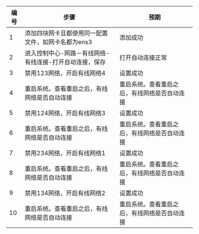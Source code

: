 | 编号 | 步骤                                          | 预期                 |
| ---- | --------------------------------------------- | ------------------- |
| 1 | 添加四块网卡且都使用同一配置文件，如网卡名都为ens3 |添加成功 |
| 2 | 进入控制中心-网路－有线网络-有线连接-打开自动连接，保存                  | 打开自动连接正常|
| 3 | 禁用123网络，开启有线网络4                  | 设置成功 |
| 4 | 重启系统。查看重启之后，有线网络是否自动连接              |重启系统。查看重启之后，有线网络是否自动连接 |
| 5 | 禁用124网络，开启有线网络3                  | 设置成功 |
| 6 | 重启系统。查看重启之后，有线网络是否自动连接              |重启系统。查看重启之后，有线网络是否自动连接 |
| 7 | 禁用234网络，开启有线网络1                  | 设置成功 |
| 8 | 重启系统。查看重启之后，有线网络是否自动连接              |重启系统。查看重启之后，有线网络是否自动连接 |
| 9 | 禁用134网络，开启有线网络2                  | 设置成功 |
| 10 | 重启系统。查看重启之后，有线网络是否自动连接              |重启系统。查看重启之后，有线网络是否自动连接 |
